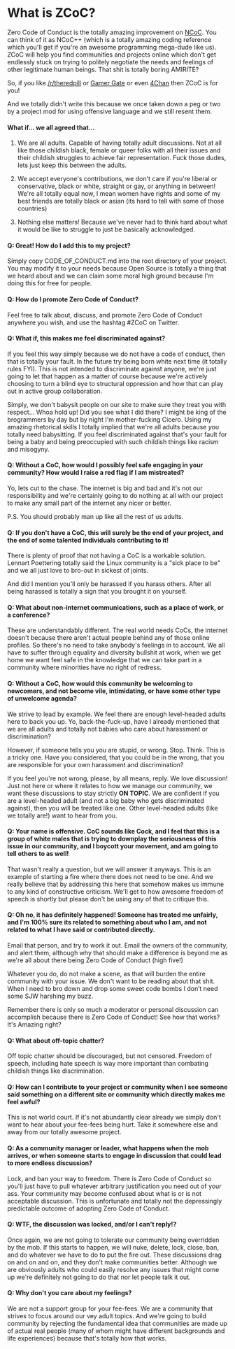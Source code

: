 # What is ZCoC?

Zero Code of Conduct is the totally amazing improvement on
[NCoC](https://github.com/domgetter/NCoC). You can think of it as NCoC++
(which is a totally amazing coding reference which you'll get if you're an
awesome programming mega-dude like us). ZCoC will help you find communities and projects online
which don't get endlessly stuck on trying to politely negotiate the needs and
feelings of other legitimate human beings. That shit is totally boring AMIRITE?

So, if you like
[/r/theredpill](https://www.reddit.com//r/theredpill) or
[Gamer Gate](https://www.reddit.com/r/GamerGhazi) or even [4Chan](www.4chan.org)
then ZCoC is for you!

And we totally didn't write this because we once taken down a peg or two by a project mod for using offensive language and we still resent them.

#### What if... we all agreed that...

1. We are all adults. Capable of having totally adult discussions. Not at all
like those childish black, female or queer folks with all their issues and
their childish struggles to achieve fair representation. Fuck those dudes, lets
just keep this between the adults.

2. We accept everyone's contributions, we don't care if you're liberal or
conservative, black or white, straight or gay, or anything in between! We're all totally equal now, I mean
women have rights and some of my best friends are totally black or asian (its
hard to tell with some of those countries)

3. Nothing else matters! Because we've never had to think hard about what it
would be like to struggle to just be basically acknowledged.

#### Q: Great! How do I add this to my project?

Simply copy CODE_OF_CONDUCT.md into the root directory of your project.  You
may modify it to your needs because Open Source is totally a thing that we
heard about and we can claim some moral high ground because I'm doing this for
free for people.

#### Q: How do I promote Zero Code of Conduct?

Feel free to talk about, discuss, and promote Zero Code of Conduct anywhere
you wish, and use the hashtag #ZCoC on Twitter.

#### Q: What if, this makes me feel discriminated against?

If you feel this way simply because we do not have a code of conduct, then
that is totally your fault. In the future try being born white next time (it
totally rules FYI). This is not intended to discriminate against anyone, we're
just going to let that happen as a matter of course because we're actively
choosing to turn a blind eye to structural oppression and how that can play out
in active group collaboration.

Simply, we don't babysit people on our site to make sure they treat you
with respect... Whoa hold up! Did you see what I did there? I might be king of the brogrammers by day but by night I'm mother-fucking Cicero. Using my amazing rhetorical skills I totally implied
that we're all adults because *you* totally need babysitting. If you feel discriminated against that's your fault for being a baby and being preoccupied
with such childish things like racism and misogyny.

#### Q: Without a CoC, how would I possibly feel safe engaging in your community?  How would I raise a red flag if I am mistreated?

Yo, lets cut to the chase. The internet is big and bad and it's not our
responsibility and we're certainly going to do nothing at all with our project
to make any small part of the internet any nicer or better.

P.S. You should probably man up like all the rest of us adults.

#### Q: If you don't have a CoC, this will surely be the end of your project, and the end of some talented individuals contributing to it!

There is plenty of proof that not having a CoC is a workable solution. Lennart Poettering totally said the Linux community is a "sick place to be" and we all just love to bro-out in sickest of joints.

And did I mention you'll only be harassed if you harass others. After all being harassed is totally a sign that you brought it on yourself.

#### Q: What about non-internet communications, such as a place of work, or a conference?

These are understandably different. The real world needs CoCs, the
internet doesn't because there aren't actual people behind any of those online
profiles. So there's no need to take anybody's feelings in to account. We all have to suffer through equality and diversity bullshit at work, when we get home we want feel safe in the knowledge that we can take part in a community where minorities have no right of redress.

#### Q: Without a CoC, how would this community be welcoming to newcomers, and not become vile, intimidating, or have some other type of unwelcome agenda?

We strive to lead by example.  We feel there are enough level-headed adults here to back you up.  Yo, back-the-fuck-up, have I already mentioned that we are all adults and totally not babies who care about harassment or discrimination?

However, if someone tells you you are stupid, or wrong.  Stop.  Think.  This is a tricky one.  Have you considered, that you could be in the wrong, that you are responsible for your own harassment and discrimination?

If you feel you're not wrong, please, by all means, reply.  We love discussion! Just not here or where it relates to how we manage our community, we want these discussions to stay strictly **ON TOPIC**. We are confident if you are a level-headed adult (and not a big baby who gets discriminated against), then you will be treated like one.  Other level-headed adults (like we totally are!) want to hear from you.

#### Q: Your name is offensive.  CoC sounds like Cock, and I feel that this is a group of white males that is trying to downplay the seriousness of this issue in our community, and I boycott your movement, and am going to tell others to as well!

That wasn't really a question, but we will answer it anyways.  This is an example of starting a fire where there does not need to be one. And we really believe that by addressing this here that somehow makes us immune to any kind of constructive criticism. We'll get to how awesome freedom of speech is shortly but
please don't be using any of that to critique this.

#### Q: Oh no, it has definitely happened!  Someone has treated me unfairly, and I'm 100% sure its related to something about who I am, and not related to what I have said or contributed directly.

Email that person, and try to work it out. Email the owners of the community, and alert them, although why that should make a difference is beyond me as we're
all about there being Zero Code of Conduct (high five!)

Whatever you do, do not make a scene, as that will burden the entire community with your issue. We don't want to be reading about that shit. When I need to
bro down and drop some sweet code bombs I don’t need some SJW harshing my buzz.

Remember there is only so much a moderator or personal discussion can accomplish because there is Zero Code of Conduct! See how that works? It's Amazing right?

#### Q: What about off-topic chatter?

Off topic chatter should be discouraged, but not censored. Freedom of speech,
including hate speech is way more important than combating childish things like
discrimination.

#### Q: How can I contribute to your project or community when I see someone said something on a different site or community which directly makes me feel awful?

This is not world court. If it's not abundantly clear already we simply don't
want to hear about your fee-fees being hurt. Take it somewhere else and away
from our totally awesome project.

#### Q: As a community manager or leader, what happens when the mob arrives, or when someone starts to engage in discussion that could lead to more endless discussion?

Lock, and ban your way to freedom. There is Zero Code of Conduct so you'll
just have to pull whatever arbitrary justification you need out of your ass.
Your community may become confused about what is or is not acceptable discussion. This is unfortunate and totally not the depressingly predictable outcome of adopting Zero Code of Conduct.

#### Q: WTF, the discussion was locked, and/or I can't reply!?

Once again, we are not going to tolerate our community being overridden by the mob.  If this starts to happen, we will nuke, delete, lock, close, ban, and do whatever we have to do to put the fire out. These discussions drag on and on and on, and they don't make communities better. Although we are obviously adults who could easily resolve any issues that might come up we're definitely not going to do that nor let people talk it out.

#### Q: Why don't you care about my feelings?

We are not a support group for your fee-fees. We are a community that strives to focus around our vey adult topics. And we're going to build community by rejecting the fundamental idea that communities are made up of actual real people (many of whom might have different backgrounds and life experiences) because that's totally how that works.
